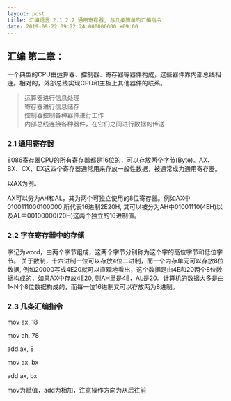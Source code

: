 ```yaml
---
layout: post
title: 汇编语言 2.1 2.2 通用寄存器, 与几条简单的汇编指令
date: 2019-09-22 09:22:24.000000000 +09:00
---
```

## 汇编 第二章：
一个典型的CPU由运算器、控制器、寄存器等器件构成，这些器件靠内部总线相连。相对的，外部总线实现CPU和主板上其他器件的联系。
> 运算器进行信息处理<br>
寄存器进行信息储存<br>
控制器控制各种器件进行工作<br>
内部总线连接各种器件，在它们之间进行数据的传送

### 2.1 通用寄存器
8086寄存器CPU的所有寄存器都是16位的，可以存放两个字节(Byte)。AX、BX、CX、DX这四个寄存器通常用来存放一般性数据，被通常成为通用寄存器。

以AX为例。

AX可以分为AH和AL，其为两个可独立使用的8位寄存器。例如AX中0100111000100000 所代表16进制2E20H, 其可以被分为AH中01001110(4EH)以及AL中00100000(20H)这两个独立的16进制值。

### 2.2 字在寄存器中的存储
字记为word，由两个字节组成，这两个字节分别称为这个字的高位字节和低位字节。
关于数制，十六进制一位可以存放4位二进制，而一个内存单元可以存放8位数据, 例如20000写成4E20就可以直观地看出，这个数据是由4E和20两个8位数据构成的，如果AX中存放4E20, 则AH里是4E，AL是20。计算机的数据大多是由1~N个8位数据构成的，而每一位16进制又可以存放两为8进制。

### 2.3 几条汇编指令

mov ax, 18

mov ah, 78

add ax, 8

mov ax, bx

add ax, bx

mov为赋值，add为相加，注意操作方向为从后往前

